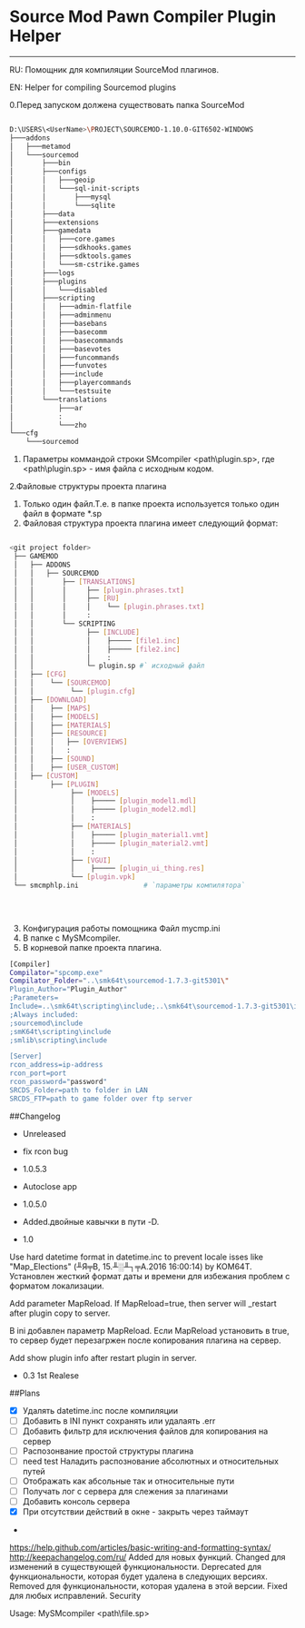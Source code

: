 # Source Mod Pawn Compiler Plugin Helper
---
RU: Помощник для компиляции SourceMod плагинов. 

EN: Helper for compiling Sourcemod plugins

0.Перед запуском должена существовать папка SourceMod 
```sh

D:\USERS\<UserName>\PROJECT\SOURCEMOD-1.10.0-GIT6502-WINDOWS
├───addons
│   ├───metamod
│   └───sourcemod
│       ├───bin
│       ├───configs
│       │   ├───geoip
│       │   └───sql-init-scripts
│       │       ├───mysql
│       │       └───sqlite
│       ├───data
│       ├───extensions
│       ├───gamedata
│       │   ├───core.games
│       │   ├───sdkhooks.games
│       │   ├───sdktools.games
│       │   └───sm-cstrike.games
│       ├───logs
│       ├───plugins
│       │   └───disabled
│       ├───scripting
│       │   ├───admin-flatfile
│       │   ├───adminmenu
│       │   ├───basebans
│       │   ├───basecomm
│       │   ├───basecommands
│       │   ├───basevotes
│       │   ├───funcommands
│       │   ├───funvotes
│       │   ├───include
│       │   ├───playercommands
│       │   └───testsuite
│       └───translations
│           ├───ar
│           :
│           └───zho
└───cfg
    └───sourcemod
```

1. Параметры коммандой строки 
SMcompiler <path\plugin.sp>, где <path\plugin.sp> - имя файла с исходным кодом. 

2.Файловые структуры проекта плагина
1. Только один файл.Т.е. в папке проекта используется только один файл в формате *.sp
2. Файловая структура проекта плагина имеет следующий формат:
```sh

<git project folder> 
 ├── GAMEMOD
 │   ├── ADDONS  
 │   │   ├── SOURCEMOD
 │   │       ├── [TRANSLATIONS]
 │   │       │     ├── [plugin.phrases.txt]
 │   │       │     ├── [RU]
 │   │       │     │    └── [plugin.phrases.txt]
 │   │       │     :
 │   │       └── SCRIPTING
 │   │             ├── [INCLUDE]
 │   │             │    ├───── [file1.inc]
 │   │             │    ├───── [file2.inc]
 │   │             │    :
 │   │             └─ plugin.sp #` исходный файл 
 │   ├── [CFG] 
 │   │    └── [SOURCEMOD] 
 │   │         └── [plugin.cfg]
 │   ├── [DOWNLOAD] 
 │   │    ├── [MAPS]
 │   │    ├── [MODELS]
 │   │    ├── [MATERIALS]
 │   │    ├── [RESOURCE]
 │   │    │   ├── [OVERVIEWS]
 │   │    │   : 
 │   │    ├── [SOUND]
 │   │    ├── [USER_CUSTOM]
 │   ├── [CUSTOM] 
 │        ├── [PLUGIN]
 │             ├── [MODELS]
 │             │    ├───── [plugin_model1.mdl]
 │             │    ├───── [plugin_model2.mdl]
 │             │    :
 │             ├── [MATERIALS]
 │             │    ├───── [plugin_material1.vmt]
 │             │    ├───── [plugin_material2.vmt]
 │             │    :
 │             ├── [VGUI]
 │             │    ├───── [plugin_ui_thing.res]
 │             └── [plugin.vpk] 	
 └── smcmphlp.ini                # `параметры компилятора`
 
 
 
```

3. Конфигурация работы помощника
Файл mycmp.ini 
1. В папке с MySMcompiler.
2. В корневой папке проекта плагина.
```sh
[Compiler]
Compilator="spcomp.exe" 
Compilator_Folder="..\smk64t\sourcemod-1.7.3-git5301\"
Plugin_Author="Plugin_Author"
;Parameters=
Include=..\smk64t\scripting\include;..\smk64t\sourcemod-1.7.3-git5301\include;..\smk64t\smlib\scripting\include;
;Always included:
;sourcemod\include 
;smK64t\scripting\include
;smlib\scripting\include

[Server]
rcon_address=ip-address
rcon_port=port
rcon_password="password"
SRCDS_Folder=path to folder in LAN
SRCDS_FTP=path to game folder over ftp server
```



##Changelog 
* Unreleased 
- fix rcon bug
* 1.0.5.3  
-  Autoclose app 
* 1.0.5.0  
 - Added.двойные кавычки в пути -D.  
* 1.0

Use hard datetime format in datetime.inc to prevent locale isses  like "Map_Elections" (╨Я╤В, 15.╨░╨┐╤А.2016 16:00:14) by KOM64T. 
Установлен жесткий формат даты и времени для избежания проблем с форматом локализации.

Add parameter MapReload. If MapReload=true, then server will _restart after plugin copy to server. 

В ini добавлен параметр MapReload. Если MapReload установить в true, то сервер будет перезагржен после копирования плагина на сервер.  

Add show plugin info after restart plugin in server.

* 0.3 1st Realese


##Plans

- [x] Удалять datetime.inc после компиляции
- [ ] Добавить в INI пункт сохранять или удалаять .err
- [ ] Добавить фильтр для исключения файлов для копирования на сервер
- [ ] Распозонвание простой структуры плагина
- [ ] need test  Наладить распознование абсолютных и относительных путей 
- [ ] Отображать как абсольные так и относительные пути
- [ ] Получать лог с сервера для слежения за плагинами 
- [ ] Добавить консоль сервера
- [x] При отсутствии действий в окне - закрыть через таймаут
- 


 
https://help.github.com/articles/basic-writing-and-formatting-syntax/
http://keepachangelog.com/ru/
Added для новых функций.
Changed для изменений в существующей функциональности.
Deprecated для функциональности, которая будет удалена в следующих версиях.
Removed для функциональности, которая удалена в этой версии.
Fixed для любых исправлений.
Security 

Usage: MySMcompiler <path\file.sp>
